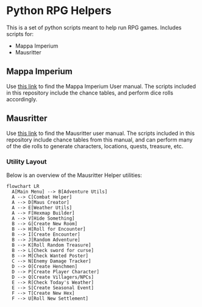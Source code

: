 # Python RPG Helpers
This is a set of python scripts meant to help run RPG games. Includes scripts for:
* Mappa Imperium
* Mausritter

## Mappa Imperium
Use [this link](https://nookrium.itch.io/mappa-imperium) to find the Mappa Imperium User manual. The scripts included in this repository include the chance tables, and perform dice rolls accordingly.

## Mausritter
Use [this link](https://mausritter.com/) to find the Mausritter user manual. The scripts included in this repository include chance tables from this manual, and
can perform many of the die rolls to generate characters, locations, quests, treasure, etc.

### Utility Layout
Below is an overview of the Mausritter Helper utilities:
```mermaid
flowchart LR
  A[Main Menu] --> B[Adventure Utils]
  A --> C[Combat Helper]
  A --> D[Maus Creator]
  A --> E[Weather Utils]
  A --> F[Hexmap Builder]
  A --> V[Hide Something]
  B --> G[Create New Room]
  B --> H[Roll for Encounter]
  B --> I[Create Encounter]
  B --> J[Random Adventure]
  B --> K[Roll Random Treasure]
  B --> L[Check sword for curse]
  B --> M[Check Wanted Poster]
  C --> N[Enemy Damage Tracker]
  D --> O[Create Henchmen]
  D --> P[Create Player Character]
  D --> Q[Create Villagers/NPCs]
  E --> R[Check Today's Weather]
  E --> S[Create Seasonal Event]
  F --> T[Create New Hex]
  F --> U[Roll New Settlement]
```
